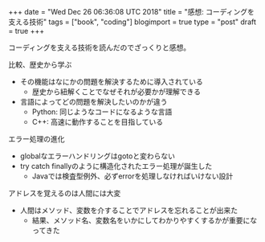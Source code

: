 +++
date = "Wed Dec 26 06:36:08 UTC 2018"
title = "感想: コーディングを支える技術"
tags = ["book", "coding"]
blogimport = true
type = "post"
draft = true
+++

コーディングを支える技術を読んだのでざっくりと感想。

比較、歴史から学ぶ

- その機能はなにかの問題を解決するために導入されている
    - 歴史から紐解くことでなぜそれが必要かが理解できる
- 言語によってどの問題を解決したいのかが違う
    - Python: 同じようなコードになるような言語
    - C++: 高速に動作することを目指している

エラー処理の進化
- globalなエラーハンドリングはgotoと変わらない
- try catch finallyのように構造化されたエラー処理が誕生した
    - Javaでは検査型例外、必ずerrorを処理しなければいけない設計

アドレスを覚えるのは人間には大変

- 人間はメソッド、変数を介することでアドレスを忘れることが出来た
    - 結果、メソッド名、変数名をいかにしてわかりやすくするかが重要になってきた
